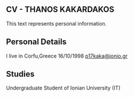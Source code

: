 ## CV - THANOS KAKARDAKOS
 This text represents personal information.

## Personal Details

I live in Corfu,Greece
 16/10/1998
 p17kaka@ionio.gr

## Studies
 Undergraduate Student of Ionian University (IT)
